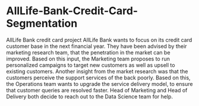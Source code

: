 # AllLife-Bank-Credit-Card-Segmentation
AllLife Bank credit card project
AllLife Bank wants to focus on its credit card customer base in the next financial year. They have been advised by their marketing research team, that the penetration in the market can be improved. Based on this input, the Marketing team proposes to run personalized campaigns to target new customers as well as upsell to existing customers. Another insight from the market research was that the customers perceive the support services of the back poorly. Based on this, the Operations team wants to upgrade the service delivery model, to ensure that customer queries are resolved faster. Head of Marketing and Head of Delivery both decide to reach out to the Data Science team for help.
